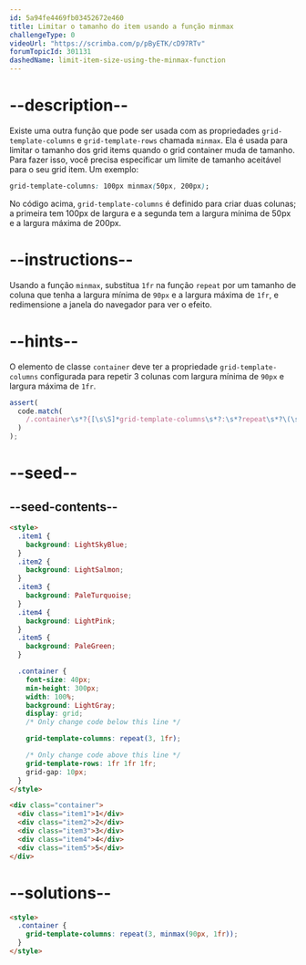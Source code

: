 ```yaml
---
id: 5a94fe4469fb03452672e460
title: Limitar o tamanho do item usando a função minmax
challengeType: 0
videoUrl: "https://scrimba.com/p/pByETK/cD97RTv"
forumTopicId: 301131
dashedName: limit-item-size-using-the-minmax-function
---
```


# --description--

Existe uma outra função que pode ser usada com as propriedades `grid-template-columns` e `grid-template-rows` chamada `minmax`. Ela é usada para limitar o tamanho dos grid items quando o grid container muda de tamanho. Para fazer isso, você precisa especificar um limite de tamanho aceitável para o seu grid item. Um exemplo:

```css
grid-template-columns: 100px minmax(50px, 200px);
```

No código acima, `grid-template-columns` é definido para criar duas colunas; a primeira tem 100px de largura e a segunda tem a largura mínima de 50px e a largura máxima de 200px.

# --instructions--

Usando a função `minmax`, substitua `1fr` na função `repeat` por um tamanho de coluna que tenha a largura mínima de `90px` e a largura máxima de `1fr`, e redimensione a janela do navegador para ver o efeito.

# --hints--

O elemento de classe `container` deve ter a propriedade `grid-template-columns` configurada para repetir 3 colunas com largura mínima de `90px` e largura máxima de `1fr`.

```js
assert(
  code.match(
    /.container\s*?{[\s\S]*grid-template-columns\s*?:\s*?repeat\s*?\(\s*?3\s*?,\s*?minmax\s*?\(\s*?90px\s*?,\s*?1fr\s*?\)\s*?\)\s*?;[\s\S]*}/gi
  )
);
```

# --seed--

## --seed-contents--

```html
<style>
  .item1 {
    background: LightSkyBlue;
  }
  .item2 {
    background: LightSalmon;
  }
  .item3 {
    background: PaleTurquoise;
  }
  .item4 {
    background: LightPink;
  }
  .item5 {
    background: PaleGreen;
  }

  .container {
    font-size: 40px;
    min-height: 300px;
    width: 100%;
    background: LightGray;
    display: grid;
    /* Only change code below this line */

    grid-template-columns: repeat(3, 1fr);

    /* Only change code above this line */
    grid-template-rows: 1fr 1fr 1fr;
    grid-gap: 10px;
  }
</style>

<div class="container">
  <div class="item1">1</div>
  <div class="item2">2</div>
  <div class="item3">3</div>
  <div class="item4">4</div>
  <div class="item5">5</div>
</div>
```

# --solutions--

```html
<style>
  .container {
    grid-template-columns: repeat(3, minmax(90px, 1fr));
  }
</style>
```
